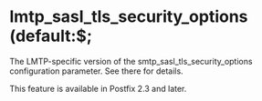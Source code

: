 # lmtp_sasl_tls_security_options (default:$; 

 The LMTP-specific version of the smtp_sasl_tls_security_options
configuration parameter.  See there for details. 

 This feature is available in Postfix 2.3 and later. 


